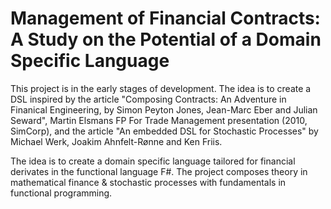 # Management of Financial Contracts: A Study on the Potential of a Domain Specific Language

This project is in the early stages of development. The idea is to create a DSL inspired by the article "Composing Contracts: An Adventure in Finanical Engineering, by Simon Peyton Jones, Jean-Marc Eber and Julian Seward", Martin Elsmans FP For Trade Management presentation (2010, SimCorp), and the article "An embedded DSL for Stochastic Processes" by Michael Werk, Joakim Ahnfelt-Rønne and Ken Friis.

The idea is to create a domain specific language tailored for financial derivates in the functional language F#. The project composes theory in mathematical finance & stochastic processes with fundamentals in functional programming.
